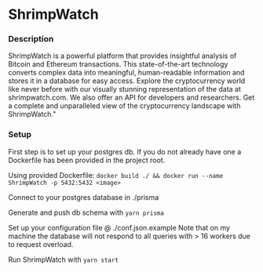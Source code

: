 # ShrimpWatch

### Description

ShrimpWatch is a powerful platform that provides insightful analysis of Bitcoin and Ethereum transactions. This state-of-the-art technology converts complex data into meaningful, human-readable information and stores it in a database for easy access. Explore the cryptocurrency world like never before with our visually stunning representation of the data at shrimpwatch.com. We also offer an API for developers and researchers. Get a complete and unparalleled view of the cryptocurrency landscape with ShrimpWatch."

### Setup

First step is to set up your postgres db. If you do not already have one a Dockerfile has been provided in the project root.

Using provided Dockerfile: `docker build ./ && docker run --name ShrimpWatch -p 5432:5432 <image>`

Connect to your postgres database in ./prisma

Generate and push db schema with `yarn prisma`

Set up your configuration file @ ./conf.json.example
Note that on my machine the database will not respond to all queries with > 16 workers due to request overload. 

Run ShrimpWatch with `yarn start`